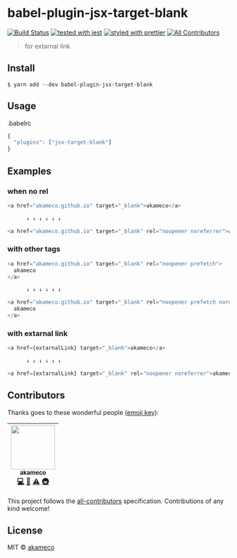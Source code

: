 # babel-plugin-jsx-target-blank

[![Build Status](https://travis-ci.org/akameco/babel-plugin-jsx-target-blank.svg?branch=master)](https://travis-ci.org/akameco/babel-plugin-jsx-target-blank)
[![tested with jest](https://img.shields.io/badge/tested_with-jest-99424f.svg)](https://github.com/facebook/jest)
[![styled with prettier](https://img.shields.io/badge/styled_with-prettier-ff69b4.svg)](https://github.com/prettier/prettier)
[![All Contributors](https://img.shields.io/badge/all_contributors-1-orange.svg?style=flat-square)](#contributors)

> for extarnal link

## Install

```
$ yarn add --dev babel-plugin-jsx-target-blank
```

## Usage

.babelrc

```js
{
  "plugins": ["jsx-target-blank"]
}
```

## Examples

### when no rel

```js
<a href="akameco.github.io" target="_blank">akameco</a>

      ↓ ↓ ↓ ↓ ↓ ↓

<a href="akameco.github.io" target="_blank" rel="noopener noreferrer">akameco</a>
```

### with other tags

```js
<a href="akameco.github.io" target="_blank" rel="noopener prefetch">
  akameco
</a>

      ↓ ↓ ↓ ↓ ↓ ↓

<a href="akameco.github.io" target="_blank" rel="noopener prefetch noreferrer">
  akameco
</a>
```

### with extarnal link

```js
<a href={extarnalLink} target="_blank">akameco</a>

      ↓ ↓ ↓ ↓ ↓ ↓

<a href={extarnalLink} target="_blank" rel="noopener noreferrer">akameco</a>
```

## Contributors

Thanks goes to these wonderful people ([emoji key](https://github.com/kentcdodds/all-contributors#emoji-key)):

<!-- ALL-CONTRIBUTORS-LIST:START - Do not remove or modify this section -->

<!-- prettier-ignore -->
| [<img src="https://avatars2.githubusercontent.com/u/4002137?v=4" width="100px;"/><br /><sub><b>akameco</b></sub>](http://akameco.github.io)<br />[💻](https://github.com/akameco/babel-plugin-jsx-target-blank/commits?author=akameco "Code") [📖](https://github.com/akameco/babel-plugin-jsx-target-blank/commits?author=akameco "Documentation") [⚠️](https://github.com/akameco/babel-plugin-jsx-target-blank/commits?author=akameco "Tests") [🚇](#infra-akameco "Infrastructure (Hosting, Build-Tools, etc)") |
| :---: |

<!-- ALL-CONTRIBUTORS-LIST:END -->

This project follows the [all-contributors](https://github.com/kentcdodds/all-contributors) specification. Contributions of any kind welcome!

## License

MIT © [akameco](http://akameco.github.io)
